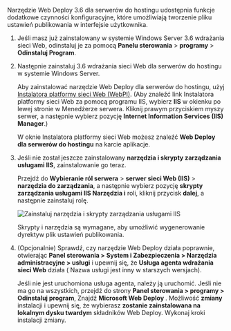 Narzędzie Web Deploy 3.6 dla serwerów do hostingu udostępnia funkcje dodatkowe czynności konfiguracyjne, które umożliwiają tworzenie pliku ustawień publikowania w interfejsie użytkownika.

1. Jeśli masz już zainstalowany w systemie Windows Server 3.6 wdrażania sieci Web, odinstaluj je za pomocą **Panelu sterowania** > **programy** > **Odinstaluj Program**.

1. Następnie zainstaluj 3.6 wdrażania sieci Web dla serwerów do hostingu w systemie Windows Server.

    Aby zainstalować narzędzie Web Deploy dla serwerów do hostingu, użyj [Instalatora platformy sieci Web (WebPI)](https://www.microsoft.com/web/downloads/platform.aspx). (Aby znaleźć link Instalatora platformy sieci Web za pomocą programu IIS, wybierz **IIS** w okienku po lewej stronie w Menedżerze serwera. Kliknij prawym przyciskiem myszy serwer, a następnie wybierz pozycję **Internet Information Services (IIS) Manager**.)

    W oknie Instalatora platformy sieci Web możesz znaleźć **Web Deploy dla serwerów do hostingu** na karcie aplikacje.

1. Jeśli nie został jeszcze zainstalowany **narzędzia i skrypty zarządzania usługami IIS**, zainstalowanie go teraz.

    Przejdź do **Wybieranie ról serwera** > **serwer sieci Web (IIS)** > **narzędzia do zarządzania**, a następnie wybierz pozycję **skrypty zarządzania usługami IIS Narzędzia i** roli, kliknij przycisk **dalej**, a następnie zainstaluj rolę.

    ![Zainstaluj narzędzia i skrypty zarządzania usługami IIS](../../deployment/media/tutorial-iis-management-scripts-and-tools.png)

    Skrypty i narzędzia są wymagane, aby umożliwić wygenerowanie dyrektyw plik ustawień publikowania.

1. (Opcjonalnie) Sprawdź, czy narzędzie Web Deploy działa poprawnie, otwierając **Panel sterowania > System i Zabezpieczenia > Narzędzia administracyjne > usługi** i upewnij się, że **Usługa agenta wdrażania sieci Web** działa ( Nazwa usługi jest inny w starszych wersjach).

    Jeśli nie jest uruchomiona usługa agenta, należy ją uruchomić. Jeśli nie ma go na wszystkich, przejdź do strony **Panel sterowania > programy > Odinstaluj program**, Znajdź **Microsoft Web Deploy <version>** . Możliwość **zmiany** instalacji i upewnij się, że wybierasz **zostanie zainstalowana na lokalnym dysku twardym** składników Web Deploy. Wykonaj kroki instalacji zmiany.